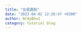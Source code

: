 ```yaml
---
title: "女星露點"
date: "2023-04-02 12:26:47 +0300"
author: NrdyBhu1
category: tutorial blog
---
```

